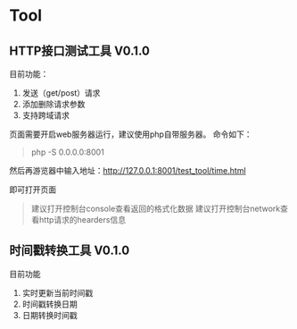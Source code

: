 # Tool
## HTTP接口测试工具 V0.1.0
目前功能：
1. 发送（get/post）请求
2. 添加删除请求参数
3. 支持跨域请求

页面需要开启web服务器运行，建议使用php自带服务器。
命令如下：
> php -S 0.0.0.0:8001

然后再游览器中输入地址：http://127.0.0.1:8001/test_tool/time.html

即可打开页面

> 建议打开控制台console查看返回的格式化数据
建议打开控制台network查看http请求的hearders信息

##  时间戳转换工具 V0.1.0
目前功能
1. 实时更新当前时间戳
2. 时间戳转换日期
3. 日期转换时间戳